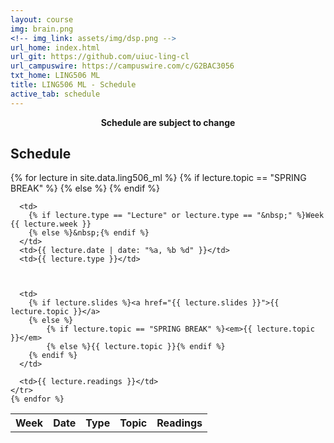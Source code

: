 ```yaml
---
layout: course
img: brain.png
<!-- img_link: assets/img/dsp.png -->
url_home: index.html
url_git: https://github.com/uiuc-ling-cl
url_campuswire: https://campuswire.com/c/G2BAC3056
txt_home: LING506 ML
title: LING506 ML - Schedule
active_tab: schedule
---
```



<p style="text-align:center;"><strong>Schedule are subject to change</strong></p>


<h2>Schedule</h2>

<table class="table"> 
  <tbody>
    <tr>
      <th>Week</th>
      <th>Date</th>
      <th>Type</th>
      <th>Topic</th>
      <th>Readings</th>
    </tr>
    {% for lecture in site.data.ling506_ml %}
    {% if lecture.topic == "SPRING BREAK" %} 
    	<tr style="background-color: #E0F8F1">
    {% else %}	
    	<tr style="background-color: yellow">
    {% endif %}	
    		
      <td>
        {% if lecture.type == "Lecture" or lecture.type == "&nbsp;" %}Week {{ lecture.week }}
        {% else %}&nbsp;{% endif %} 
      </td>
      <td>{{ lecture.date | date: "%a, %b %d" }}</td>
      <td>{{ lecture.type }}</td>
      
      
      
      <td>
        {% if lecture.slides %}<a href="{{ lecture.slides }}">{{ lecture.topic }}</a>
        {% else %}
        	{% if lecture.topic == "SPRING BREAK" %}<em>{{ lecture.topic }}</em>
        	{% else %}{{ lecture.topic }}{% endif %}    	
        {% endif %}
      </td>
      
      <td>{{ lecture.readings }}</td>
    </tr>
    {% endfor %}

  </tbody>
</table>

